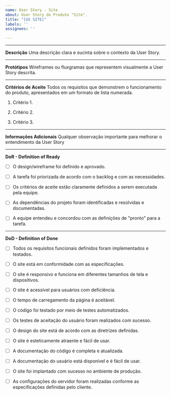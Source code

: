 ```yaml
---
name: User Story - Site
about: User Story do Produto "Site".
title: "[US SITE]"
labels: ''
assignees: ''

---
```

___________________________________________________________________________________________________________

**Descrição**
Uma descrição clara e sucinta sobre o contexto da User Story.
___________________________________________________________________________________________________________

**Protótipos**
Wireframes ou fluxgramas que representem visualmente a User Story descrita.
___________________________________________________________________________________________________________

**Critérios de Aceite**
Todos os requisitos que demonstrem o funcionamento do produto, apresentados em um formato de lista numerada.
1. Critério 1.

2. Critério 2.

3. Critério 3.
___________________________________________________________________________________________________________

**Informações Adicionais**
Qualquer observação importante para melhorar o entendimento da User Story
___________________________________________________________________________________________________________

**DoR - Definition of Ready**
- [ ] O design/wireframe foi definido e aprovado.

- [ ] A tarefa foi priorizada de acordo com o backlog e com as necessidades.

- [ ]  Os critérios de aceite estão claramente definidos a serem executada pela equipe.

- [ ] As dependências do projeto foram identificadas e resolvidas e documentadas.

- [ ] A equipe entendeu e concordou com as definições de "pronto" para a tarefa.
___________________________________________________________________________________________________________

**DoD - Definition of Done**
- [ ] Todos os requisitos funcionais definidos foram implementados e testados.

- [ ] O site está em conformidade com as especificações.

- [ ] O site é responsivo e funciona em diferentes tamanhos de tela e dispositivos.

- [ ] O site é acessível para usuários com deficiência.

- [ ] O tempo de carregamento da página é aceitável.

- [ ] O código foi testado por meio de testes automatizados.

- [ ] Os testes de aceitação do usuário foram realizados com sucesso.

- [ ] O design do site está de acordo com as diretrizes definidas.

- [ ] O site é esteticamente atraente e fácil de usar.

- [ ] A documentação do código é completa e atualizada.

- [ ] A documentação do usuário está disponível e é fácil de usar.

- [ ] O site foi implantado com sucesso no ambiente de produção.

- [ ] As configurações do servidor foram realizadas conforme as especificações definidas pelo cliente.
